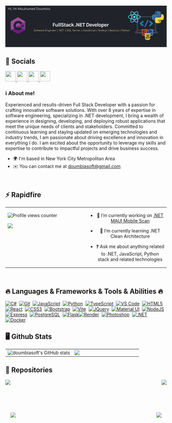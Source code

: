 ![Header](./header.png)
## 🔗 Socials

<p align="left"> <a href="https://www.github.com/doumbiasoft" target="_blank" rel="noreferrer"> <picture> <source media="(prefers-color-scheme: dark)" srcset="https://raw.githubusercontent.com/danielcranney/readme-generator/main/public/icons/socials/github-dark.svg" /> <source media="(prefers-color-scheme: light)" srcset="https://raw.githubusercontent.com/danielcranney/readme-generator/main/public/icons/socials/github.svg" /> <img src="https://raw.githubusercontent.com/danielcranney/readme-generator/main/public/icons/socials/github.svg" width="32" height="32" /> </picture> </a> <a href="https://www.linkedin.com/in/doumbiamouhamed/" target="_blank" rel="noreferrer"> <picture> <source media="(prefers-color-scheme: dark)" srcset="https://raw.githubusercontent.com/danielcranney/readme-generator/main/public/icons/socials/linkedin-dark.svg" /> <source media="(prefers-color-scheme: light)" srcset="https://raw.githubusercontent.com/danielcranney/readme-generator/main/public/icons/socials/linkedin.svg" /> <img src="https://raw.githubusercontent.com/danielcranney/readme-generator/main/public/icons/socials/linkedin.svg" width="32" height="32" /> </picture> </a> <a href="https://www.x.com/doumbiasoft" target="_blank" rel="noreferrer"> <picture> <source media="(prefers-color-scheme: dark)" srcset="https://raw.githubusercontent.com/danielcranney/readme-generator/main/public/icons/socials/twitter-dark.svg" /> <source media="(prefers-color-scheme: light)" srcset="https://raw.githubusercontent.com/danielcranney/readme-generator/main/public/icons/socials/twitter.svg" /> <img src="https://raw.githubusercontent.com/danielcranney/readme-generator/main/public/icons/socials/twitter.svg" width="32" height="32" /> </picture> </a> <a href="https://www.threads.net/@mouhameddoumbia" target="_blank" rel="noreferrer"> <picture> <source media="(prefers-color-scheme: dark)" srcset="https://raw.githubusercontent.com/danielcranney/readme-generator/main/public/icons/socials/threads-dark.svg" /> <source media="(prefers-color-scheme: light)" srcset="https://raw.githubusercontent.com/danielcranney/readme-generator/main/public/icons/socials/threads.svg" /> <img src="https://raw.githubusercontent.com/danielcranney/readme-generator/main/public/icons/socials/threads.svg" width="32" height="32" /> </picture> </a></p>


### ℹ️ About me!  
Experienced and results-driven Full Stack Developer with a passion for crafting innovative software solutions. With over 8 years of expertise in software engineering, specializing in .NET development, I bring a wealth of experience in designing, developing, and deploying robust applications that meet the unique needs of clients and stakeholders. Committed to continuous learning and staying updated on emerging technologies and industry trends, I am passionate about driving excellence and innovation in everything I do. I am excited about the opportunity to leverage my skills and expertise to contribute to impactful projects and drive business success.


* 🌍  I'm based in New York City Metropolitan Area
* ✉️  You can contact me at [doumbiasoft@gmail.com](mailto:doumbiasoft@gmail.com)
  
<br/>  

## ⚡ Rapidfire  
<table><tr><td valign="top" width="50%">

![Profile views counter](https://komarev.com/ghpvc/?username=doumbiasoft&&style=flat-square)  
  
  <img height=200 align="center" src="https://github-readme-stats.vercel.app/api/top-langs/?username=doumbiasoft&hide=c%23,powershell,Mathematica,Ruby,Objective-C,Objective-C%2b%2b,Cuda&title_color=FAD689&text_color=ffffff&icon_color=61dafb&bg_color=20232a&langs_count=8&layout=compact&border_color=61dafb&hide_border=true&size_weight=0.5&count_weight=0.5" />

</td><td valign="center" width="50%">

<div align="center">

- 🔭 I’m currently working on [.NET MAUI Mobile Scan](https://github.com)  
  

- 🌱 I’m currently learning .NET Clean Architecture  
  

- ❓ Ask me about anything related to .NET, JavaScript, Python stack and related technologies  

  
</div>  


</td></tr></table>  

<br/>  


## 🔥 Languages & Frameworks & Tools & Abilities 🔥

<p align="left">
<a href="https://docs.microsoft.com/en-us/dotnet/csharp/" target="_blank" rel="noreferrer"><img src="https://raw.githubusercontent.com/danielcranney/readme-generator/main/public/icons/skills/csharp-colored.svg" width="36" height="36" alt="C#" /></a>&nbsp;&nbsp;<a href="https://git-scm.com/" target="_blank" rel="noreferrer"><img src="https://raw.githubusercontent.com/danielcranney/readme-generator/main/public/icons/skills/git-colored.svg" width="36" height="36" alt="Git" /></a>&nbsp;&nbsp;<a href="https://developer.mozilla.org/en-US/docs/Web/JavaScript" target="_blank" rel="noreferrer"><img src="https://raw.githubusercontent.com/danielcranney/readme-generator/main/public/icons/skills/javascript-colored.svg" width="36" height="36" alt="JavaScript" /></a>&nbsp;&nbsp;<a href="https://www.python.org/" target="_blank" rel="noreferrer"><img src="https://raw.githubusercontent.com/danielcranney/readme-generator/main/public/icons/skills/python-colored.svg" width="36" height="36" alt="Python" /></a>&nbsp;&nbsp;<a href="https://www.typescriptlang.org/" target="_blank" rel="noreferrer"><img src="https://raw.githubusercontent.com/danielcranney/readme-generator/main/public/icons/skills/typescript-colored.svg" width="36" height="36" alt="TypeScript" /></a>&nbsp;&nbsp;<a href="https://code.visualstudio.com/" target="_blank" rel="noreferrer"><img src="https://raw.githubusercontent.com/danielcranney/readme-generator/main/public/icons/skills/visualstudiocode.svg" width="36" height="36" alt="VS Code" /></a>&nbsp;&nbsp;<a href="https://developer.mozilla.org/en-US/docs/Glossary/HTML5" target="_blank" rel="noreferrer"><img src="https://raw.githubusercontent.com/danielcranney/readme-generator/main/public/icons/skills/html5-colored.svg" width="36" height="36" alt="HTML5" /></a>&nbsp;&nbsp;<a href="https://reactjs.org/" target="_blank" rel="noreferrer"><img src="https://raw.githubusercontent.com/danielcranney/readme-generator/main/public/icons/skills/react-colored.svg" width="36" height="36" alt="React" /></a>&nbsp;&nbsp;<a href="https://www.w3.org/TR/CSS/#css" target="_blank" rel="noreferrer"><img src="https://raw.githubusercontent.com/danielcranney/readme-generator/main/public/icons/skills/css3-colored.svg" width="36" height="36" alt="CSS3" /></a>&nbsp;&nbsp;<a href="https://getbootstrap.com/" target="_blank" rel="noreferrer"><img src="https://raw.githubusercontent.com/danielcranney/readme-generator/main/public/icons/skills/bootstrap-colored.svg" width="36" height="36" alt="Bootstrap" /></a>&nbsp;&nbsp;<a href="https://vitejs.dev/" target="_blank" rel="noreferrer"><img src="https://raw.githubusercontent.com/danielcranney/readme-generator/main/public/icons/skills/vite-colored.svg" width="36" height="36" alt="Vite" /></a>&nbsp;&nbsp;<a href="https://jquery.com/" target="_blank" rel="noreferrer"><img src="https://raw.githubusercontent.com/danielcranney/readme-generator/main/public/icons/skills/jquery-colored.svg" width="36" height="36" alt="JQuery" /></a>&nbsp;&nbsp;<a href="https://mui.com/" target="_blank" rel="noreferrer"><img src="https://raw.githubusercontent.com/danielcranney/readme-generator/main/public/icons/skills/materialui-colored.svg" width="36" height="36" alt="Material UI" /></a>&nbsp;&nbsp;<a href="https://nodejs.org/en/" target="_blank" rel="noreferrer"><img src="https://raw.githubusercontent.com/danielcranney/readme-generator/main/public/icons/skills/nodejs-colored.svg" width="36" height="36" alt="NodeJS" /></a>&nbsp;&nbsp;<a href="https://expressjs.com/" target="_blank" rel="noreferrer"><img src="https://raw.githubusercontent.com/danielcranney/readme-generator/main/public/icons/skills/express-colored.svg" width="36" height="36" alt="Express" /></a>&nbsp;&nbsp;<a href="https://www.postgresql.org/" target="_blank" rel="noreferrer"><img src="https://raw.githubusercontent.com/danielcranney/readme-generator/main/public/icons/skills/postgresql-colored.svg" width="36" height="36" alt="PostgreSQL" /></a>&nbsp;&nbsp;<a href="https://flask.palletsprojects.com/en/2.0.x/" target="_blank" rel="noreferrer"><img src="https://raw.githubusercontent.com/danielcranney/readme-generator/main/public/icons/skills/flask-colored.svg" width="36" height="36" alt="Flask" /></a><a href="https://render.com/" target="_blank" rel="noreferrer"><img src="https://raw.githubusercontent.com/danielcranney/readme-generator/main/public/icons/skills/render-colored.svg" width="36" height="36" alt="Render" /></a>&nbsp;&nbsp;<a href="https://www.adobe.com/uk/products/photoshop.html" target="_blank" rel="noreferrer"><img src="https://raw.githubusercontent.com/danielcranney/readme-generator/main/public/icons/skills/photoshop-colored.svg" width="36" height="36" alt="Photoshop" /></a>&nbsp;&nbsp;<a href="https://dotnet.microsoft.com/en-us/" target="_blank" rel="noreferrer"><img src="https://raw.githubusercontent.com/danielcranney/readme-generator/main/public/icons/skills/dot-net-colored.svg" width="36" height="36" alt=".NET" /></a>&nbsp;&nbsp;<a href="https://www.docker.com/" target="_blank" rel="noreferrer"><img src="https://raw.githubusercontent.com/danielcranney/readme-generator/main/public/icons/skills/docker-colored.svg" width="36" height="36" alt="Docker" /></a>
</p>


## 🖥️ Github Stats  
<table><tr><td valign="top" width="50%">

<img src="https://github-readme-stats.vercel.app/api?username=doumbiasoft&show_icons=true&hide=&count_private=true&title_color=FAD689&text_color=ffffff&icon_color=0891b2&bg_color=20232a&hide_border=true&show_icons=true" alt="doumbiasoft's GitHub stats" align="left" style="width: 100%" />


</td><td valign="top" width="50%">

<img src="https://github-readme-streak-stats.herokuapp.com/?user=doumbiasoft&stroke=ffffff&background=20232a&ring=FAD689&fire=0891b2&currStreakNum=ffffff&currStreakLabel=FAD689&sideNums=ffffff&sideLabels=ffffff&dates=ffffff&hide_border=true" align="left"  style="width: 100%"/>

</td></tr></table>  


## 📂 Repositories

<div width="100%" align="center">
  <a align="left" href="https://github.com/Doumbiasoft/capstone-two-expense-tracker-frontend" title="Expense Tracker"><img align="left" height="115" src="https://github-readme-stats.vercel.app/api/pin/?username=Doumbiasoft&repo=capstone-two-expense-tracker-frontend&theme=react&border_color=E4E2E2&title_color=E4E2E2&border_radius=10"></a>
  
  <a align="right" href="https://github.com/Doumbiasoft/capstone-one-quick-recipe" title="Quick Recipe"><img align="right" height="115" src="https://github-readme-stats.vercel.app/api/pin/?username=Doumbiasoft&repo=capstone-one-quick-recipe&theme=react&border_color=E4E2E2&title_color=E4E2E2&border_radius=10"></a>
</div>
<br/><br/><br/><br/><br/><br/>
<div width="100%" align="center">
  <a align="left" href="https://github.com/Doumbiasoft/springboard-hack-or-snooze-ajax-api" title="Hack Or Snooze"><img align="left" height="115" src="https://github-readme-stats.vercel.app/api/pin/?username=Doumbiasoft&repo=springboard-hack-or-snooze-ajax-api&theme=react&border_color=E4E2E2&title_color=E4E2E2&border_radius=10"></a>
  <a align="right" href="https://github.com/Doumbiasoft/capstone-two-budget-tracker-backend" title="Budget Tracker Backend"><img align="right" height="115" src="https://github-readme-stats.vercel.app/api/pin/?username=Doumbiasoft&repo=capstone-two-budget-tracker-backend&theme=react&border_color=E4E2E2&title_color=E4E2E2&border_radius=10"></a>
</div>

<br/>  


<br />

